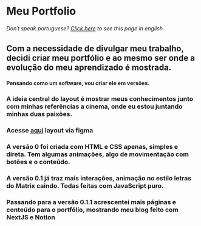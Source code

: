 <h1>Meu Portfolio</h1>
<h6>Don´t speak portuguese? <a href="https://github.com/tommacedosilva/portfolio/blob/main/Readme-en.md">Click here</a> to see this page in english.</h6>

## Com a necessidade de divulgar meu trabalho, decidi criar meu portfólio e ao mesmo ser onde a evolução do meu aprendizado é mostrada.

#### Pensando como um software, vou criar ele em versões. 

### A ideia central do layout é mostrar meus conhecimentos junto com minhas referências a cinema, onde eu estou juntando minhas duas paixões.

### Acesse [aqui]() layout via figma

### A versão 0 foi criada com HTML e CSS apenas, simples e direta. Tem algumas animações, algo de movimentação com botões e o conteúdo.

### A versão 0.1 já traz mais interações, animação no estilo letras do Matrix caindo. Todas feitas com JavaScript puro.

### Passando para a versão 0.1.1 acrescentei mais páginas e conteúdo para o portfólio, mostrando meu blog feito com NextJS e Notion

### 
